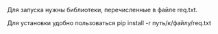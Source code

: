 Для запуска нужны библиотеки, перечисленные в файле req.txt. 

Для установки удобно пользоваться pip install -r путь/к/файлу/req.txt
